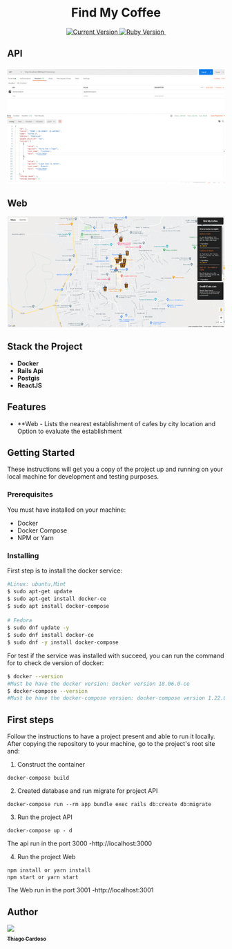 <h1 align="center">Find My Coffee</h1>

<p align="center">
  <a href="#">
    <img alt="Current Version" src="https://img.shields.io/badge/version-1.0.0 -blue.svg">
  </a>
  <a href="https://ruby-doc.org/core-2.7.1/">
    <img alt="Ruby Version" src="https://img.shields.io/badge/Ruby-2.7.1 -brightgreen.svg" target="_blank">
  </a>
  <a href="https://edgeguides.rubyonrails.org/6_0_release_notes.html">
    <img alt="" src="https://img.shields.io/badge/Rails-~> 6.0.2-blue.svg" target="_blank">
  </a>
</p>

## API
![](https://github.com/Thiago-Cardoso/find_my_coffee/blob/master/find_my_coffee_web/public/images/find_my_coffee_api.gif)

## Web

![](https://github.com/Thiago-Cardoso/find_my_coffee/blob/master/find_my_coffee_web/public/images/find_my_cofffe_frontend.gif)


## Stack the Project

- **Docker**
- **Rails Api**
- **Postgis**
- **ReactJS**

## Features

- **Web - Lists the nearest establishment of cafes by city location and Option to evaluate the establishment

  
## Getting Started

These instructions will get you a copy of the project up and running on your local machine for development and testing purposes.

### Prerequisites

You must have installed on your machine:

- Docker
- Docker Compose
- NPM or Yarn

### Installing

First step is to install the docker service:

```bash
#Linux: ubuntu,Mint
$ sudo apt-get update
$ sudo apt-get install docker-ce
$ sudo apt install docker-compose

# Fedora
$ sudo dnf update -y
$ sudo dnf install docker-ce
$ sudo dnf -y install docker-compose
```

For test if the service was installed with succeed, you can run the command for to check de version of docker:

```bash
$ docker --version
#Must be have the docker version: Docker version 18.06.0-ce
$ docker-compose --version
#Must be have the docker-compose version: docker-compose version 1.22.0
```

## First steps

Follow the instructions to have a project present and able to run it locally.
After copying the repository to your machine, go to the project's root site and:

1.  Construct the container

```
docker-compose build
```

2. Created database and run migrate for project API

```
docker-compose run --rm app bundle exec rails db:create db:migrate 
```

3.  Run the project API 

```
docker-compose up - d
```
The api run in the port 3000 -http://localhost:3000


4.  Run the project Web
```
npm install or yarn install
npm start or yarn start
```

The Web run in the port 3001 -http://localhost:3001

## Author

<!-- ALL-CONTRIBUTORS-LIST:START - Do not remove or modify this section -->
<!-- prettier-ignore -->
[<img src="https://avatars1.githubusercontent.com/u/1753070?s=460&v=4" width="100px;"/><br /><sub><b>Thiago Cardoso</b></sub>](https://github.com/Thiago-Cardoso)<br />
